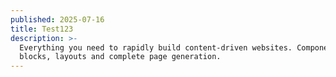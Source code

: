 ```yaml
---
published: 2025-07-16
title: Test123
description: >-
  Everything you need to rapidly build content-driven websites. Components,
  blocks, layouts and complete page generation.
---
```

